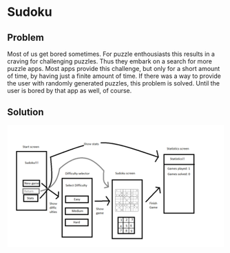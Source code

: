 # Sudoku

## Problem

Most of us get bored sometimes. For puzzle enthousiasts this results in a craving for challenging puzzles. Thus they embark on a search for more puzzle apps. Most apps provide this challenge, but only for a short amount of time, by having just a finite amount of time. If there was a way to provide the user with randomly generated puzzles, this problem is solved. Until the user is bored by that app as well, of course.

## Solution

![alt text](https://github.com/deal10041/Sudoku/blob/master/docs/screens.png)
